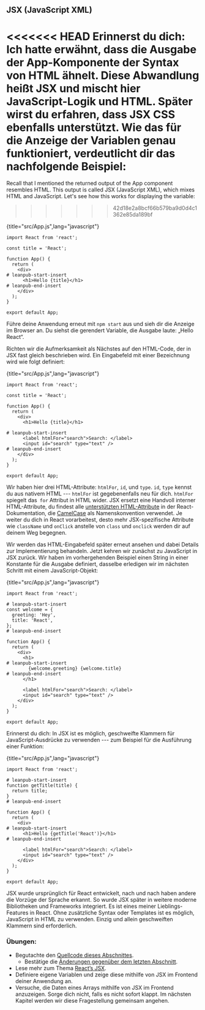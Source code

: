 ## JSX (JavaScript XML)

<<<<<<< HEAD
Erinnerst du dich: Ich hatte erwähnt, dass die Ausgabe der App-Komponente der Syntax von HTML ähnelt. Diese Abwandlung heißt JSX und mischt hier JavaScript-Logik und HTML. Später wirst du erfahren, dass JSX CSS ebenfalls unterstützt. Wie das für die Anzeige der Variablen genau funktioniert, verdeutlicht dir das nachfolgende Beispiel:
=======
Recall that I mentioned the returned output of the App component resembles HTML. This output is called JSX (JavaScript XML), which mixes HTML and JavaScript. Let's see how this works for displaying the variable:
>>>>>>> 42d18e2a8bcf66b579ba9d0d4c1362e85da189bf

{title="src/App.js",lang="javascript"}
~~~~~~~
import React from 'react';

const title = 'React';

function App() {
  return (
    <div>
# leanpub-start-insert
      <h1>Hello {title}</h1>
# leanpub-end-insert
    </div>
  );
}

export default App;
~~~~~~~

Führe deine Anwendung erneut mit `npm start` aus und sieh dir die Anzeige im Browser an. Du siehst die gerendert Variable, die Ausgabe laute: „Hello React“.

Richten wir die Aufmerksamkeit als Nächstes auf den HTML-Code, der in JSX fast gleich beschrieben wird. Ein Eingabefeld mit einer Bezeichnung wird wie folgt definiert:

{title="src/App.js",lang="javascript"}
~~~~~~~
import React from 'react';

const title = 'React';

function App() {
  return (
    <div>
      <h1>Hello {title}</h1>

# leanpub-start-insert
      <label htmlFor="search">Search: </label>
      <input id="search" type="text" />
# leanpub-end-insert
    </div>
  );
}

export default App;
~~~~~~~

Wir haben hier drei HTML-Attribute: `htmlFor`, `id`, und `type`. `id`, `type` kennst du aus nativem HTML --- `htmlFor` ist gegebenenfalls neu für dich. `htmlFor` spiegelt das` for` Attribut in HTML wider. JSX ersetzt eine Handvoll interner HTML-Attribute, du findest alle [unterstützten HTML-Attribute](https://de.reactjs.org/docs/dom-elements.html#all-supported-html-attributes) in der React-Dokumentation, die [CamelCase](https://wiki.selfhtml.org/index.php?title=CamelCase&oldid=62021) als Namenskonvention verwendet. Je weiter du dich in React vorarbeitest, desto mehr JSX-spezifische Attribute wie `className` und `onClick` anstelle von `class` und `onclick` werden dir auf deinem Weg begegnen.

Wir werden das HTML-Eingabefeld später erneut ansehen und dabei Details zur Implementierung behandeln. Jetzt kehren wir zunächst zu JavaScript in JSX zurück. Wir haben im vorhergehenden Beispiel einen String in einer Konstante für die Ausgabe definiert, dasselbe erledigen wir im nächsten Schritt mit einem JavaScript-Objekt:

{title="src/App.js",lang="javascript"}
~~~~~~~
import React from 'react';

# leanpub-start-insert
const welcome = {
  greeting: 'Hey',
  title: 'React',
};
# leanpub-end-insert

function App() {
  return (
    <div>
      <h1>
# leanpub-start-insert
        {welcome.greeting} {welcome.title}
# leanpub-end-insert
      </h1>

      <label htmlFor="search">Search: </label>
      <input id="search" type="text" />
    </div>
  );
}

export default App;
~~~~~~~

Erinnerst du dich: In JSX ist es möglich, geschweifte Klammern für JavaScript-Ausdrücke zu verwenden --- zum Beispiel für die Ausführung einer Funktion:

{title="src/App.js",lang="javascript"}
~~~~~~~
import React from 'react';

# leanpub-start-insert
function getTitle(title) {
  return title;
}
# leanpub-end-insert

function App() {
  return (
    <div>
# leanpub-start-insert
      <h1>Hello {getTitle('React')}</h1>
# leanpub-end-insert

      <label htmlFor="search">Search: </label>
      <input id="search" type="text" />
    </div>
  );
}

export default App;
~~~~~~~

JSX wurde ursprünglich für React entwickelt, nach und nach haben andere die Vorzüge der Sprache erkannt. So wurde JSX später in weitere moderne Bibliotheken und Frameworks integriert. Es ist eines meiner Lieblings-Features in React. Ohne zusätzliche Syntax oder Templates ist es möglich, JavaScript in HTML zu verwenden. Einzig und allein geschweiften Klammern sind erforderlich.

### Übungen:

* Begutachte den [Quellcode dieses Abschnittes](https://codesandbox.io/s/github/the-road-to-learn-react/hacker-stories/tree/hs/React-JSX).
  * Bestätige die [Änderungen gegenüber dem letzten Abschnitt](https://github.com/the-road-to-learn-react/hacker-stories/compare/hs/Meet-the-React-Component...hs/React-JSX?expand=1).
* Lese mehr zum Thema [React’s JSX](https://de.reactjs.org/docs/introducing-jsx.html).
* Definiere eigene Variablen und zeige diese mithilfe von JSX im Frontend deiner Anwendung an.
* Versuche, die Daten eines Arrays mithilfe von JSX im Frontend anzuzeigen. Sorge dich nicht, falls es nicht sofort klappt. Im nächsten Kapitel werden wir diese Fragestellung gemeinsam angehen.
